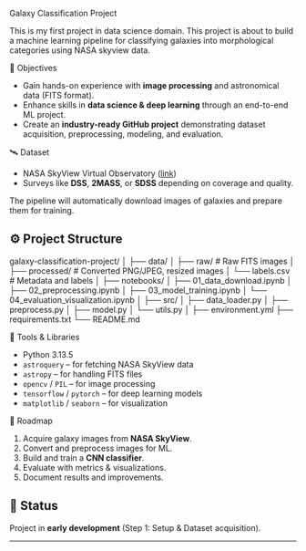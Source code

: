  Galaxy Classification Project
 
This is my first project in data science domain. This project is about to build a machine learning pipeline for classifying galaxies into morphological categories using NASA skyview data.

📌 Objectives
- Gain hands-on experience with **image processing** and astronomical data (FITS format).  
- Enhance skills in **data science & deep learning** through an end-to-end ML project.  
- Create an **industry-ready GitHub project** demonstrating dataset acquisition, preprocessing, modeling, and evaluation.  

 🛰️ Dataset
- NASA SkyView Virtual Observatory ([link](https://skyview.gsfc.nasa.gov/current/cgi/query.pl))  
- Surveys like **DSS**, **2MASS**, or **SDSS** depending on coverage and quality.  

The pipeline will automatically download images of galaxies and prepare them for training.

## ⚙️ Project Structure

galaxy-classification-project/
│
├── data/
│ ├── raw/ # Raw FITS images
│ ├── processed/ # Converted PNG/JPEG, resized images
│ └── labels.csv # Metadata and labels
│
├── notebooks/
│ ├── 01_data_download.ipynb
│ ├── 02_preprocessing.ipynb
│ ├── 03_model_training.ipynb
│ └── 04_evaluation_visualization.ipynb
│
├── src/
│ ├── data_loader.py
│ ├── preprocess.py
│ ├── model.py
│ └── utils.py
│
├── environment.yml
├── requirements.txt
└── README.md


🔧 Tools & Libraries
- Python 3.13.5
- `astroquery` – for fetching NASA SkyView data  
- `astropy` – for handling FITS files  
- `opencv` / `PIL` – for image processing  
- `tensorflow` / `pytorch` – for deep learning models  
- `matplotlib` / `seaborn` – for visualization  

 🚀 Roadmap
1. Acquire galaxy images from **NASA SkyView**.  
2. Convert and preprocess images for ML.  
3. Build and train a **CNN classifier**.  
4. Evaluate with metrics & visualizations.  
5. Document results and improvements.  

## 📂 Status
Project in **early development** (Step 1: Setup & Dataset acquisition).  

---


